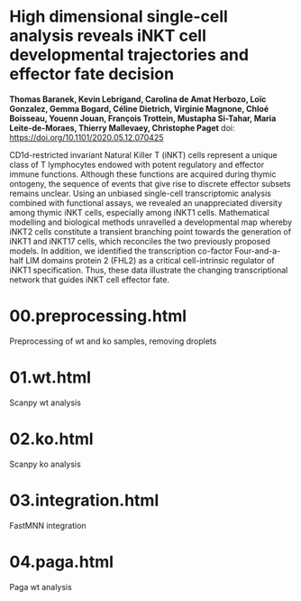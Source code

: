 # High dimensional single-cell analysis reveals iNKT cell developmental trajectories and effector fate decision
**Thomas Baranek, Kevin Lebrigand, Carolina de Amat Herbozo, Loïc Gonzalez, Gemma Bogard, Céline Dietrich, Virginie Magnone, Chloé Boisseau, Youenn Jouan, François Trottein, Mustapha Si-Tahar, Maria Leite-de-Moraes, Thierry Mallevaey, Christophe Paget**
doi: https://doi.org/10.1101/2020.05.12.070425 

CD1d-restricted invariant Natural Killer T (iNKT) cells represent a unique class of T lymphocytes endowed with potent regulatory and effector immune functions. Although these functions are acquired during thymic ontogeny, the sequence of events that give rise to discrete effector subsets remains unclear. Using an unbiased single-cell transcriptomic analysis combined with functional assays, we revealed an unappreciated diversity among thymic iNKT cells, especially among iNKT1 cells. Mathematical modelling and biological methods unravelled a developmental map whereby iNKT2 cells constitute a transient branching point towards the generation of iNKT1 and iNKT17 cells, which reconciles the two previously proposed models. In addition, we identified the transcription co-factor Four-and-a-half LIM domains protein 2 (FHL2) as a critical cell-intrinsic regulator of iNKT1 specification. Thus, these data illustrate the changing transcriptional network that guides iNKT cell effector fate.


# 00.preprocessing.html

Preprocessing of wt and ko samples, removing droplets

#  01.wt.html

Scanpy wt analysis

# 02.ko.html

Scanpy ko analysis

# 03.integration.html

FastMNN integration

# 04.paga.html

Paga wt analysis
